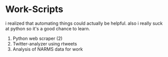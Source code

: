 # Work-Scripts
i realized that automating things could actually be helpful. also i really suck at python so it's a good chance to learn.

1) Python web scraper (2)
2) Twitter-analyzer using rtweets 
3) Analysis of NARMS data for work
